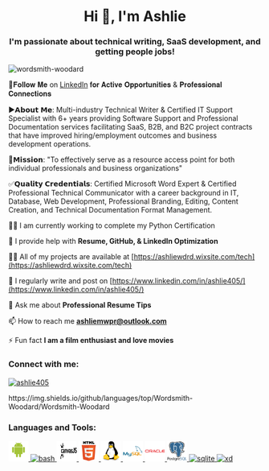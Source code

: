 ### 
<h1 align="center">Hi 👋, I'm Ashlie</h1>
<h3 align="center">I'm passionate about technical writing, SaaS development, and getting people jobs!</h3>

<p align="left"> <img src="https://komarev.com/ghpvc/?username=wordsmith-woodard&label=Profile%20views&color=0e75b6&style=flat" alt="wordsmith-woodard" /> </p>

👀𝐅𝐨𝐥𝐥𝐨𝐰 𝐌𝐞 on <a href="https://www.linkedin.com/in/ashlie405/">LinkedIn</a> 𝐟𝐨𝐫 𝐀𝐜𝐭𝐢𝐯𝐞 𝐎𝐩𝐩𝐨𝐫𝐭𝐮𝐧𝐢𝐭𝐢𝐞𝐬 & 𝐏𝐫𝐨𝐟𝐞𝐬𝐬𝐢𝐨𝐧𝐚𝐥 𝐂𝐨𝐧𝐧𝐞𝐜𝐭𝐢𝐨𝐧𝐬

▶𝗔𝗯𝗼𝘂𝘁 𝗠𝗲: Multi-industry Technical Writer & Certified IT Support Specialist with 6+ years providing Software Support and Professional Documentation services facilitating SaaS, B2B, and B2C project contracts that have improved hiring/employment outcomes and business development operations.

🎯𝗠𝗶𝘀𝘀𝗶𝗼𝗻: "To effectively serve as a resource access point for both individual professionals and business organizations" 

✅𝗤𝘂𝗮𝗹𝗶𝘁𝘆 𝗖𝗿𝗲𝗱𝗲𝗻𝘁𝗶𝗮𝗹𝘀: Certified Microsoft Word Expert & Certified Professional Technical Communicator with a career background in IT, Database, Web Development, Professional Branding, Editing, Content Creation, and Technical Documentation Format Management.

👩‍💻 I am currently working to complete my Python Certification

🤝 I provide help with **Resume, GitHub, & LinkedIn Optimization**

👨‍💻 All of my projects are available at [https://ashliewdrd.wixsite.com/tech](https://ashliewdrd.wixsite.com/tech)

📝 I regularly write and post on [https://www.linkedin.com/in/ashlie405/](https://www.linkedin.com/in/ashlie405/)

💬 Ask me about **Professional Resume Tips**

📫 How to reach me **ashliemwpr@outlook.com**

⚡ Fun fact **I am a film enthusiast and love movies**

<h3 align="left">Connect with me:</h3>
<p align="left">
<a href="https://linkedin.com/in/ashlie405" target="blank"><img align="center" src="https://raw.githubusercontent.com/rahuldkjain/github-profile-readme-generator/master/src/images/icons/Social/linked-in-alt.svg" alt="ashlie405" height="30" width="40" /></a>
</p>
https://img.shields.io/github/languages/top/Wordsmith-Woodard/Wordsmith-Woodard

<h3 align="left">Languages and Tools:</h3>
<p align="left"> <a href="https://developer.android.com" target="_blank" rel="noreferrer"> <img src="https://raw.githubusercontent.com/devicons/devicon/master/icons/android/android-original-wordmark.svg" alt="android" width="40" height="40"/> </a> <a href="https://www.gnu.org/software/bash/" target="_blank" rel="noreferrer"> <img src="https://www.vectorlogo.zone/logos/gnu_bash/gnu_bash-icon.svg" alt="bash" width="40" height="40"/> </a> <a href="https://canvasjs.com" target="_blank" rel="noreferrer"> <img src="https://raw.githubusercontent.com/Hardik0307/Hardik0307/master/assets/canvasjs-charts.svg" alt="canvasjs" width="40" height="40"/> </a> <a href="https://www.w3.org/html/" target="_blank" rel="noreferrer"> <img src="https://raw.githubusercontent.com/devicons/devicon/master/icons/html5/html5-original-wordmark.svg" alt="html5" width="40" height="40"/> </a> <a href="https://www.linux.org/" target="_blank" rel="noreferrer"> <img src="https://raw.githubusercontent.com/devicons/devicon/master/icons/linux/linux-original.svg" alt="linux" width="40" height="40"/> </a> <a href="https://www.mysql.com/" target="_blank" rel="noreferrer"> <img src="https://raw.githubusercontent.com/devicons/devicon/master/icons/mysql/mysql-original-wordmark.svg" alt="mysql" width="40" height="40"/> </a> <a href="https://www.oracle.com/" target="_blank" rel="noreferrer"> <img src="https://raw.githubusercontent.com/devicons/devicon/master/icons/oracle/oracle-original.svg" alt="oracle" width="40" height="40"/> </a> <a href="https://www.postgresql.org" target="_blank" rel="noreferrer"> <img src="https://raw.githubusercontent.com/devicons/devicon/master/icons/postgresql/postgresql-original-wordmark.svg" alt="postgresql" width="40" height="40"/> </a> <a href="https://www.sqlite.org/" target="_blank" rel="noreferrer"> <img src="https://www.vectorlogo.zone/logos/sqlite/sqlite-icon.svg" alt="sqlite" width="40" height="40"/> </a> <a href="https://www.adobe.com/products/xd.html" target="_blank" rel="noreferrer"> <img src="https://cdn.worldvectorlogo.com/logos/adobe-xd.svg" alt="xd" width="40" height="40"/> </a> </p>
